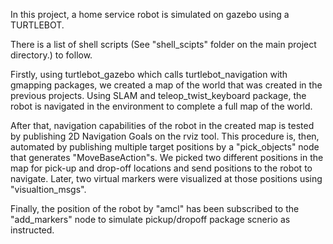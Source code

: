 In this project, a home service robot is simulated on gazebo using a TURTLEBOT.

There is a list of shell scripts (See "shell\_scipts" folder on the main project directory.) to follow. 

Firstly, using turtlebot\_gazebo which calls turtlebot_navigation with gmapping packages, we created a map of the world that was created in the previous projects. Using SLAM and teleop\_twist\_keyboard package, the robot is navigated in the environment to complete a full map of the world. 

After that, navigation capabilities of the robot in the created map is tested by publishing 2D Navigation Goals on the rviz tool. This procedure is, then, automated by publishing multiple target positions by a "pick\_objects" node that generates "MoveBaseAction"s. We picked two different positions in the map for pick-up and drop-off locations and send positions to the robot to navigate. Later, two virtual markers were visualized at those positions using "visualtion\_msgs".

Finally, the position of the robot by "amcl" has been subscribed to the "add_markers" node to simulate pickup/dropoff package scnerio as instructed. 
